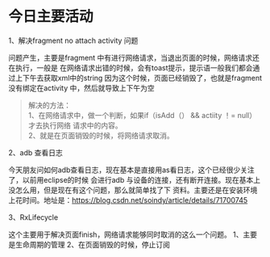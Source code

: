 # 今日主要活动

1、解决fragment no attach activity 问题

问题产生，主要是fragment 中有进行网络请求，当退出页面的时候，网络请求还在执行，一般是
在网络请求出错的时候，会有toast提示，提示语一般我们都会通过上下午去获取xml中的string
因为这个时候，页面已经销毁了，也就是fragment  没有绑定在activity 中，然后就导致上下午为空

> 解决的方法：  
1、在网络请求中，做一个判断，如果if（isAdd（） && actiity ！= null）才去执行网络
> 请求中的内容。  
2、就是在页面销毁的时候，将网络请求取消。


2、adb 查看日志

今天朋友问如何adb查看日志，现在基本是直接用as看日志，这个已经很少关注了，以前用eclipse的时候
会进行adb 与设备的连接，还有断开连接。现在基本上没怎么用，但是现在有这个问题，那么就简单找了下
资料。主要还是在安装环境上花时间。地址是：https://blog.csdn.net/soindy/article/details/71700745



3、RxLifecycle


这个主要用于解决页面finish，网络请求能够同时取消的这么一个问题。
1、主要是生命周期的管理
2、在页面销毁的时候，停止订阅




